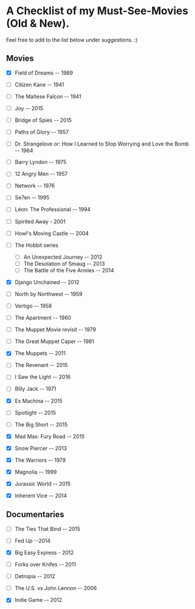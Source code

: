 # A Checklist of my Must-See-Movies (Old & New).

Feel free to add to the list below under suggestions. :)

Movies
---
- [x] Field of Dreams -- 1989
- [ ] Citizen Kane -- 1941
- [ ] The Maltese Falcon -- 1941
- [ ] Joy -- 2015
- [ ] Bridge of Spies -- 2015
- [ ] Paths of Glory -- 1957
- [ ] Dr. Strangelove or: How I Learned to Stop Worrying and Love the Bomb -- 1964
- [ ] Barry Lyndon -- 1975
- [ ] 12 Angry Men -- 1957
- [ ] Network -- 1976
- [ ] Se7en -- 1995
- [ ] Léon: The Professional -- 1994
- [ ] Spirited Away - 2001
- [ ] Howl's Moving Castle -- 2004
- [ ] The Hobbit series
	- [ ] An Unexpected Journey -- 2012
	- [ ] The Desolation of Smaug -- 2013
	- [ ] The Battle of the Five Armies -- 2014
- [x] Django Unchained -- 2012
- [ ] North by Northwest -- 1959
- [ ] Vertigo -- 1958
- [ ] The Apartment -- 1960
- [ ] The Muppet Movie *revisit* -- 1979
- [ ] The Great Muppet Caper -- 1981
- [x] The Muppets -- 2011
- [ ] The Revenant -- 2015
- [ ] I Saw the Light -- 2016
- [ ] Billy Jack -- 1971
- [x] Ex Machina -- 2015
- [ ] Spotlight -- 2015
- [ ] The Big Short -- 2015
- [x] Mad Max: Fury Road -- 2015
- [x] Snow Piercer -- 2013
- [x] The Warriors -- 1979
- [x] Magnolia -- 1999
- [x] Jurassic World -- 2015
- [x] Inherent Vice -- 2014


Documentaries
---
- [ ] The Ties That Bind -- 2015
- [ ] Fed Up --2014
- [x] Big Easy Express - 2012
- [ ] Forks over Knifes -- 2011
- [ ] Detropia -- 2012
- [ ] The U.S. vs John Lennon -- 2006
- [x] Indie Game -- 2012

